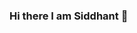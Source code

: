 ### Hi there I am Siddhant 👋

<!--
**lannisterrr/lannisterrr** is a ✨ _special_ ✨ repository because its `README.md` (this file) appears on your GitHub profile.

Here are some ideas to get you started:

- 🔭 I’m currently working on ... Javascript  
- 🌱 I’m currently learning ... React
- 👯 I’m looking to collaborate on ... React.js
- 🤔 I’m looking for help with ... Node.js
- 💬 Ask me about ... Javascript
- 📫 How to reach me: ... @siddhant4real
- 😄 Pronouns: ... 
- ⚡ Fun fact: ...
-->
